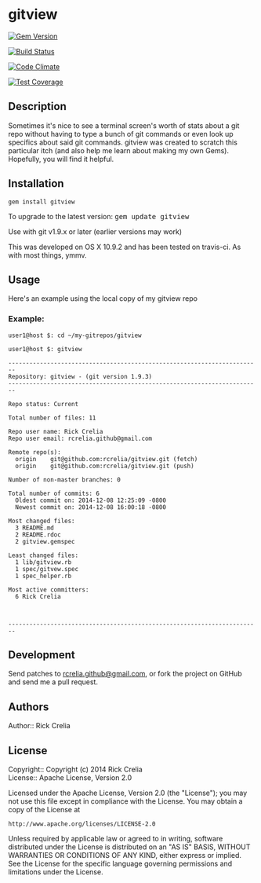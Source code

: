 # gitview 

[![Gem Version](https://badge.fury.io/rb/gitview.svg)](http://badge.fury.io/rb/gitview)

[![Build Status](https://travis-ci.org/rcrelia/gitview.svg?branch=master)](https://travis-ci.org/rcrelia/gitview)

[![Code Climate](https://codeclimate.com/github/rcrelia/gitview/badges/gpa.svg)](https://codeclimate.com/github/rcrelia/gitview)

[![Test Coverage](https://codeclimate.com/github/rcrelia/gitview/badges/coverage.svg)](https://codeclimate.com/github/rcrelia/gitview)

## Description

Sometimes it's nice to see a terminal screen's worth of stats about a git repo without having to type a bunch of git commands or even look up specifics about said git commands. gitview was created to scratch this particular itch (and also help me learn about making my own Gems). Hopefully, you will find it helpful. 

## Installation

    gem install gitview

To upgrade to the latest version: <tt>gem update gitview</tt>

Use with git v1.9.x or later (earlier versions may work)

This was developed on OS X 10.9.2 and has been tested on travis-ci. As
with most things, ymmv.

## Usage

Here's an example using the local copy of my gitview repo

### Example:

    user1@host $: cd ~/my-gitrepos/gitview

    user1@host $: gitview

    ------------------------------------------------------------------------
    Repository: gitview - (git version 1.9.3) 
    ------------------------------------------------------------------------

    Repo status: Current

    Total number of files: 11

    Repo user name: Rick Crelia
    Repo user email: rcrelia.github@gmail.com

    Remote repo(s):
      origin	git@github.com:rcrelia/gitview.git (fetch)
      origin	git@github.com:rcrelia/gitview.git (push)

    Number of non-master branches: 0

    Total number of commits: 6
      Oldest commit on: 2014-12-08 12:25:09 -0800
      Newest commit on: 2014-12-08 16:00:18 -0800

    Most changed files: 
      3 README.md
      2 README.rdoc
      2 gitview.gemspec

    Least changed files: 
      1 lib/gitview.rb
      1 spec/gitvew.spec
      1 spec_helper.rb

    Most active committers:
      6	Rick Crelia



    ------------------------------------------------------------------------


## Development

Send patches to rcrelia.github@gmail.com, or fork the project on GitHub and 
send me a pull request. 

## Authors

Author:: Rick Crelia<br>

## License

Copyright:: Copyright (c) 2014 Rick Crelia<br>
License:: Apache License, Version 2.0

Licensed under the Apache License, Version 2.0 (the "License");
you may not use this file except in compliance with the License.
You may obtain a copy of the License at

    http://www.apache.org/licenses/LICENSE-2.0

Unless required by applicable law or agreed to in writing, software
distributed under the License is distributed on an "AS IS" BASIS,
WITHOUT WARRANTIES OR CONDITIONS OF ANY KIND, either express or implied.
See the License for the specific language governing permissions and
limitations under the License.

